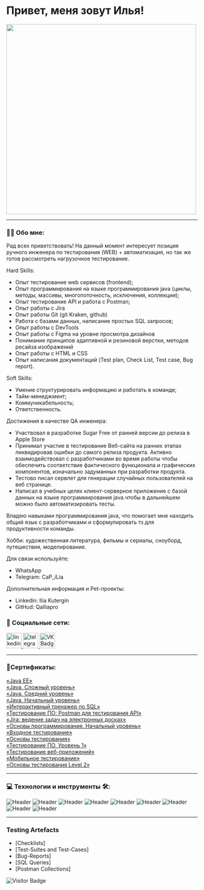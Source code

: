 
# Привет, меня зовут Илья!
<img src="https://media.giphy.com/media/WUlplcMpOCEmTGBtBW/giphy.gif" width="500px">

---

### :man_technologist: Обо мне:

Рад всех приветствовать!
На данный момент интересует позиция ручного инженера по тестирования (WEB) + автоматизация, но так же готов рассмотреть нагрузочное тестирование.

Hard Skills:
- Опыт тестирование web сервисов (frontend);
- Опыт программирования на языке программирования java (циклы, методы, массивы, многопоточность, исключения, коллекции);
- Опыт тестирование API и работа с Postman;
- Опыт работы с Jira
- Опыт работы Git (git Kraken, github)
- Работа с базами данных, написание простых SQL запросов;
- Опыт работы с DevTools
- Опыт работы с Figma на уровне просмотра дизайнов
- Понимание принципов адаптивной и резиновой верстки, методов ресайза изображений
- Опыт работы с HTML и CSS
- Опыт написания документаций (Test plan, Check List, Test case, Bug report).

Soft Skills:
- Умение структурировать информацию и работать в команде;
- Тайм-менеджмент;
- Коммуникабельность;
- Ответственность.

Достижения в качестве QA инженера:
- Участвовал в разработке Sugar Free от ранней версии до релиза в Apple Store
- Принимал участие в тестирование Веб-сайта на ранних этапах ликвидировав ошибки до самого релиза продукта.
Активно взаимодействовал с разработчиками во время работы чтобы обеспечить
соответствие фактического функционала и графических компонентов, изначально задуманных при разработки продукта.
- Тестово писал сервлет для генерации случайных пользователей на веб странице.
- Написал в учебных целях клиент-серверное приложение с базой данных на языке программирования java.чтобы в дальнейшем можно было автоматизировать тесты.


Владею навыками программирования java, что помогает мне находить общий язык с разработчиками и сформулировать тз для продуктивности команды.

Хобби: художественная литература, фильмы и сериалы, сноуборд, путешествия, моделирование.

Для связи используйте:
- WhatsApp
- Telegram: CaP_iLia

Дополнительная информация и Pet-проекты:
- Linkedin: Ilia Kutergin
- GitHud: QaIliapro

### 🤝 Социальные сети:

  <div id="badges">
    <a href="https://www.linkedin.com/in/ilia-kutergin-08aa48283/" target="_blank">
      <img src="https://cdn-icons-png.flaticon.com/512/2504/2504799.png" width="40" height="40" alt="linkedin" />
    </a>
    <a href="https://t.me/CaP_iLia" target="_blank">
      <img src="https://cdn-icons-png.flaticon.com/512/2111/2111646.png" width="40" height="40" alt="telegram group" />
    </a>
    <!--<a href="https://www.youtube.com/channel/UCbORpXVw1JNc0JYFSUqLWXA" target="_blank">
      <img src="https://cdn-icons-png.flaticon.com/512/3670/3670147.png" width="40" height="40" alt="Youtube"/>
    </a> -->
    <a href="https://vk.com/kutergin99" target="_blank">
      <img src="https://cdn-icons-png.flaticon.com/512/145/145813.png" width="40" height="40" alt="VK Badge"/>
    </a>
    <!-- <a href="https://dzen.ru/tehnomaniak" target="_blank">
      <img src="https://upload.wikimedia.org/wikipedia/commons/thumb/a/ab/Yandex_Zen_logo_icon.svg/1024px-Yandex_Zen_logo_icon.svg.png" width="40" height="40" alt="Zen Badge"/>
    </a> -->
  </div>
  
---

###  🧾Сертификаты:

<div>
<a href="https://gb.ru/certificates/2666207" target="_blank">
«Java EE»
  </a>
<div>
<a href="https://gb.ru/certificates/2664248" target="_blank">
«Java. Сложный уровень»
  </a>
<div>
<a href="https://gb.ru/certificates/2664251" target="_blank">
«Java. Средний уровень»
  </a>
<div>
<a href="https://gb.ru/certificates/2662823" target="_blank">
«Java. Начальный уровень»
  </a>
<div>
<a href="https://stepik.org/cert/2343647" target="_blank">
«Интерактивный тренажер по SQL»
  </a>
<div>
<a href="https://stepik.org/cert/2346526
" target="_blank">
«Тестирование ПО: Postman для тестирования API»
  </a>
<div>
<a href="https://stepik.org/cert/2347707" target="_blank">
«Jira: ведение задач на электронных досках»
  </a>
<div>
<a href="https://gb.ru/certificates/2465108" target="_blank">
«Основы программирования. Начальный уровень»
  </a>
<div>
 <a href="https://gb.ru/certificates/2454304" target="_blank">
«Входное тестирование»
  </a>
<div>
 <a href="https://gb.ru/certificates/2467550" target="_blank">
«Основы тестирования»
  </a>
 <div>
 <a href="https://gb.ru/certificates/2475100" target="_blank">
«Тестирование ПО. Уровень 1»
  </a>
 <div>
 <a href="https://gb.ru/certificates/2482201" target="_blank">
 «Тестирование веб-приложений»
  </a>
 <div>
 <a href="https://gb.ru/certificates/2483436" target="_blank">
 «Мобильное тестирование»
  </a>
 <div>
 <a href="https://gb.ru/certificates/2483549" target="_blank">
  «Основы тестирования Level 2»
  </a>
   
---

### 💻 Технологии и инструменты 🛠:
![Header](https://img.shields.io/badge/JIRA-black?logo=JIRA&logoColor=blue)
![Header](https://img.shields.io/badge/POSTMAN-black?style=wite&logo=POSTMAN&logoColor=wite)
![Header](https://img.shields.io/badge/GitHub-black?logo=github&logoColor=wite)
![Header](https://img.shields.io/badge/MySQL-black?logo=MySQL&logoColor=wite)
![Header](https://img.shields.io/badge/DEVTOOLS-black?style=wite&logo=devtools&logoColor=orange)
![Header](https://img.shields.io/badge/ANDROIDSTUDIO-black?style=wite&logo=ANDROIDSTUDIO&logoColor=3ad07d)
![Header](https://img.shields.io/badge/GitKraken-black?style=wite&logo=GitKraken&logoColor=3ad07d)
![Header](https://img.shields.io/badge/REST%20API-black?logo=REST%20API&logoColor=3ad07d)
![Header](https://img.shields.io/badge/java-black?logo=java&logoColor=3ad07d)

---

### Testing Artefacts

- [Checklists]
- [Test-Suites and Test-Cases]
- [Bug-Reports]
- [SQL Queries]
- [Postman Collections]

![Visitor Badge](https://visitor-badge.laobi.icu/badge?page_id=QaIliapro)
